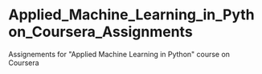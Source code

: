 # Applied_Machine_Learning_in_Python_Coursera_Assignments
 Assignements for "Applied Machine Learning in Python" course on Coursera
